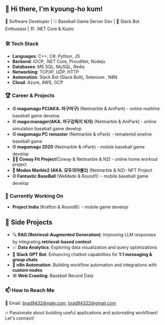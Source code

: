 ## 👋 Hi there, I'm kyoung-ho kum!
🚀 Software Developer | ⚾ Baseball Game Server Dev | 🤖 Slack Bot Enthusiast | 🏗️ .NET Core & Kusto  

### 🛠️ Tech Stack
- **Languages**: C++, C#, Python, JS  
- **Backend**: IOCP, .NET Core, ProudNet, Nodejs
- **Databases**: MS SQL, MySQL, Redis  
- **Networking**: TCP/IP, UDP, HTTP  
- **Automation**: Slack Bot (Slack Bolt), Selenium , N8N 
- **Cloud**: Azure, AWS, GCP  

### 🏆 Career & Projects
- **⚾ magumagu PC(AKA. 마구마구)** (Netmarble & AniPark) - online realtime baseball game develop
- **⚾ magu:manager(AKA. 마구감독이 되자)** (Netmarble & AniPark) - online simulation baseball game develop
- **⚾ magumagu PC remaster** (Netmarble & nPark) - rematered oneline baseball game 
- **⚾ magumagu 2020** (Netmarble & nPark) - mobile baseball game develop
- **🚴‍♂️ Coway Fit Project**(Coway & Netmarble & N2) - online home workout project
- **🎲 Modoo Marble2 (AKA. 모두의마블2)** (Netmarble & N2)- NFT Project
- **⚾ Fantastic BaseBall** (WeMade & Round1): - mobile baseball game develop
  
### 🌱 Currently Working On  
- **Project India** (Krafton & Round6): - mobile game develop
  
## 🚀 Side Projects  
- 🔍 **RAG (Retrieval-Augmented Generation)**: Improving LLM responses by integrating **retrieval-based context**
- 📈 **Data Analytics**: Exploring data visualization and query optimizations  
- 🤖 **Slack GPT Bot**: Enhancing chatbot capabilities for **1:1 messaging & group chats**  
- 🔄 **n8n Automation**: Building workflow automation and integrations with **custom nodes**
- 🕸️ **Web Crawling**: Baseball Record Data

 
### 📫 How to Reach Me  
📧 Email: brad9432@nate.com, brad94322@gmail.com



🔥 Passionate about building useful applications and automating workflows! Let's connect!  
